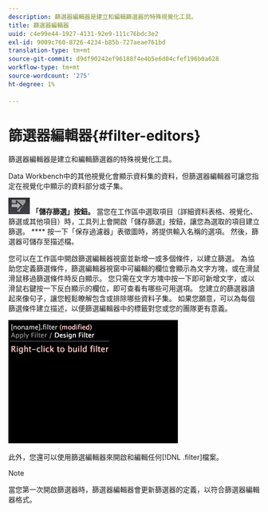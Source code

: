 ```yaml
---
description: 篩選器編輯器是建立和編輯篩選器的特殊視覺化工具。
title: 篩選器編輯器
uuid: c4e99e44-1927-4131-92e9-111c76bdc3e2
exl-id: 9009c760-8726-4234-b85b-727aeae761bd
translation-type: tm+mt
source-git-commit: d9df90242ef96188f4e4b5e6d04cfef196b0a628
workflow-type: tm+mt
source-wordcount: '275'
ht-degree: 1%

---
```


# 篩選器編輯器{#filter-editors}

篩選器編輯器是建立和編輯篩選器的特殊視覺化工具。

Data Workbench中的其他視覺化會顯示資料集的資料，但篩選器編輯器可讓您指定在視覺化中顯示的資料部分或子集。

![](assets/filter_edit_toolbar.png) **「儲存篩選」按鈕。** 當您在工作區中選取項目（詳細資料表格、視覺化、篩選或其他項目）時，工具列上會開啟「儲存篩選」按鈕，讓您為選取的項目建立篩選。 **** 按一下「保存過濾器」表徵圖時，將提供輸入名稱的選項。 然後，篩選器可儲存至描述檔。

您可以在工作區中開啟篩選編輯器視窗並新增一或多個條件，以建立篩選。 為協助您定義篩選條件，篩選編輯器視窗中可編輯的欄位會顯示為文字方塊，或在滑鼠滑鼠移過篩選條件時反白顯示。 您只需在文字方塊中按一下即可新增文字，或以滑鼠右鍵按一下反白顯示的欄位，即可查看有哪些可用選項。 您建立的篩選器讀起來像句子，讓您輕鬆瞭解包含或排除哪些資料子集。 如果您願意，可以為每個篩選條件建立描述，以便篩選編輯器中的標籤對您或您的團隊更有意義。

![](assets/vis_FilterEditor_Blank.png)

此外，您還可以使用篩選編輯器來開啟和編輯任何[!DNL .filter]檔案。

>[!NOTE]
>
>當您第一次開啟篩選器時，篩選器編輯器會更新篩選器的定義，以符合篩選器編輯器格式。
